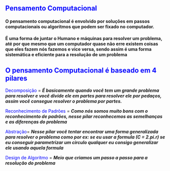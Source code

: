 ## <span style="color:blue;">Pensamento Computacional</span></span>

#### O pensamento computacional é envolvido por soluções em passos computacionais ou algoritmos que podem ser fixado no computador.

#### É uma forma de juntar o Humano e máquinas para resolver um problema, até por que mesmo que um computador quase não erre existem coisas que eles fazem nós fazemos e vice versa, sendo assim é uma forma sistemática e eficiente  para a resolução de um problema 

## <span style="color:blue;">O pensamento Computacional é baseado em 4 pilares</span>

<span style="color:blue;">Decomposição</span> = ***_É basicamente quando você tem um grande problema para resolver e você divide ele em partes para resolver ele por pedaços, assim você consegue resolver o problema por partes_.***

<span style="color:blue;">Reconhecimento de Padrões</span> = ***_Como nós somos muito bons com o reconhecimento de padrões, nesse pilar reconhecemos as semelhanças e as diferenças do problema_***

<span style="color:blue;">Abstração</span>=  **_Nesse pilar você tentar encontrar uma forma generalizada para resolver o problema como por ex: se eu usar a formula (C = 2.pi.r) se eu conseguir parametrizar um circulo qualquer eu consigo generalizar ele usando aquela formula_**

<span style="color:blue;">Design de Algoritmo</span> = **_Meio que criamos um passo a passo para a resolução do problema_**





